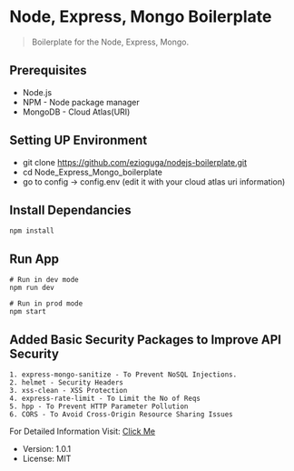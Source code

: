 # Node, Express, Mongo Boilerplate

> Boilerplate for the Node, Express, Mongo.
## Prerequisites
- Node.js
- NPM - Node package manager
- MongoDB - Cloud Atlas(URI)

## Setting UP Environment
- git clone https://github.com/ezioguga/nodejs-boilerplate.git
- cd Node_Express_Mongo_boilerplate
- go to config -> config.env (edit it with your cloud atlas uri information)

## Install Dependancies
```
npm install
```
## Run App
```
# Run in dev mode
npm run dev

# Run in prod mode
npm start
```
## Added Basic Security Packages to Improve API Security
```
1. express-mongo-sanitize - To Prevent NoSQL Injections.
2. helmet - Security Headers
3. xss-clean - XSS Protection
4. express-rate-limit - To Limit the No of Reqs
5. hpp - To Prevent HTTP Parameter Pollution
6. CORS - To Avoid Cross-Origin Resource Sharing Issues
```
For Detailed Information Visit: 
[Click Me](https://medium.com/javascript-in-plain-english/common-nodejs-mongo-api-security-problems-and-how-to-overcome-them-548d0137984c)
- Version: 1.0.1
- License: MIT
